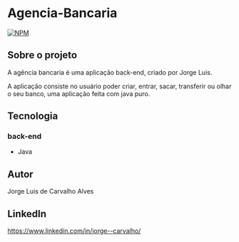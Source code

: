 # Agencia-Bancaria
[![NPM](https://img.shields.io/npm/l/react)](https://github.com/IZUKUONE/Agencia-Bancaria/blob/main/LICENSE)

## Sobre o projeto 
A agência bancaria é uma aplicação back-end, criado por Jorge Luis.

A aplicação consiste no usuário poder criar, entrar, sacar, transferir ou olhar o seu banco, uma aplicação feita com java puro.

## Tecnologia

### back-end
- Java
 
## Autor
Jorge Luis de Carvalho Alves

## LinkedIn
https://www.linkedin.com/in/jorge--carvalho/
